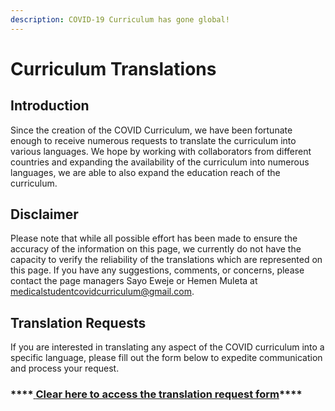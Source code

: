 ```yaml
---
description: COVID-19 Curriculum has gone global!
---
```


# Curriculum Translations

## Introduction

Since the creation of the COVID Curriculum, we have been fortunate enough to receive numerous requests to translate the curriculum into various languages. We hope by working with collaborators from different countries and expanding the availability of the curriculum into numerous languages, we are able to also expand the education reach of the curriculum.

## Disclaimer

Please note that while all possible effort has been made to ensure the accuracy of the information on this page, we currently do not have the capacity to verify the reliability of the translations which are represented on this page. If you have any suggestions, comments, or concerns, please contact the page managers Sayo Eweje or Hemen Muleta at medicalstudentcovidcurriculum@gmail.com.

## Translation Requests

If you are interested in translating any aspect of the COVID curriculum into a specific language, please fill out the form below to expedite communication and process your request.

### \*\*\*\*[                        **Clear here to access the translation request form**](https://docs.google.com/forms/d/e/1FAIpQLSebf7oDeLzp90TmtM6ZIqq_y0QQeXgX1gUC1joDh76QkNQ7qQ/viewform)\*\*\*\*

